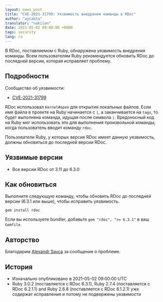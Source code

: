 ```yaml
---
layout: news_post
title: "CVE-2021-31799: Уязвимость внедрения команды в RDoc"
author: "aycabta"
translator: "nakilon"
date: 2021-05-02 09:00:00 +0000
tags: security
lang: ru
---
```


В RDoc, поставляемом с Ruby, обнаружена уязвимость внедрения команды.
Всем пользователям Ruby рекомендуется обновить RDoc до последней версии, которая исправляет проблему.

## Подробности

Сообщество об уязвимости:

* [CVE-2021-31799](https://www.cve.org/CVERecord?id=CVE-2021-31799)

RDoc использовал `Kernel#open` для открытия локальных файлов. Если имя файла в проекте на Ruby начинается с `|`, а заканчивается на `tags`, то будет выполнена команда, идущая после символа `|`. Вредоносный код на Ruby мог использовать это для выполнения произвольной команды, когда пользователь вводит команду `rdoc`.

Пользователи Ruby, у которых версия RDoc имеет данную уязвимость, должны обновиться до последней версии RDoc.

## Уязвимые версии

* Все версии RDoc от 3.11 до 6.3.0

## Как обновиться

Выполните следующую команду, чтобы обновить RDoc до последней версии (6.3.1 или выше), чтобы исправить уязвимость.

```
gem install rdoc
```

Если вы используете bundler, добавьте `gem "rdoc", ">= 6.3.1"` в ваш `Gemfile`.

## Авторство

Благодарим [Alexandr Savca](https://hackerone.com/sighook) за сообщение о проблеме.

## История

* Изначально опубликовано в 2021-05-02 09:00:00 UTC
* Ruby 3.0.2 (поставляется с RDoc 6.3.1), Ruby 2.7.4 (поставляется с RDoc 6.2.1.1) and Ruby 2.6.8 (поставляется с RDoc 6.1.2.1) уже содержат исправления и потому не подвержены уязвимости

